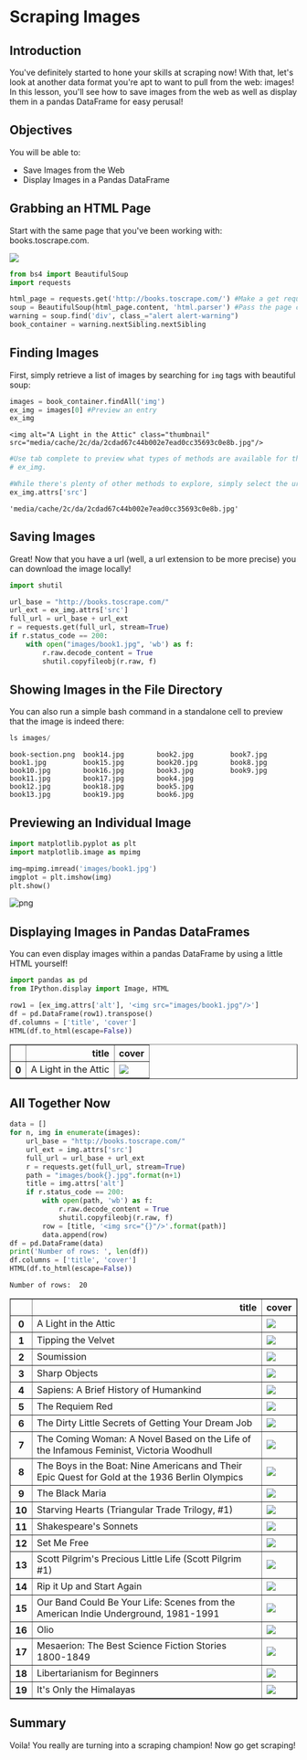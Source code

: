 
# Scraping Images

## Introduction

You've definitely started to hone your skills at scraping now! With that, let's look at another data format you're apt to want to pull from the web: images! In this lesson, you'll see how to save images from the web as well as display them in a pandas DataFrame for easy perusal!

## Objectives

You will be able to:

* Save Images from the Web
* Display Images in a Pandas DataFrame

## Grabbing an HTML Page

Start with the same page that you've been working with: books.toscrape.com.

<img src="images/book-section.png">


```python
from bs4 import BeautifulSoup
import requests
```


```python
html_page = requests.get('http://books.toscrape.com/') #Make a get request to retrieve the page
soup = BeautifulSoup(html_page.content, 'html.parser') #Pass the page contents to beautiful soup for parsing
warning = soup.find('div', class_="alert alert-warning")
book_container = warning.nextSibling.nextSibling
```

## Finding Images

First, simply retrieve a list of images by searching for `img` tags with beautiful soup:


```python
images = book_container.findAll('img')
ex_img = images[0] #Preview an entry
ex_img
```




    <img alt="A Light in the Attic" class="thumbnail" src="media/cache/2c/da/2cdad67c44b002e7ead0cc35693c0e8b.jpg"/>




```python
#Use tab complete to preview what types of methods are available for the entry
# ex_img.
```


```python
#While there's plenty of other methods to explore, simply select the url for the image for now.
ex_img.attrs['src']
```




    'media/cache/2c/da/2cdad67c44b002e7ead0cc35693c0e8b.jpg'



## Saving Images

Great! Now that you have a url (well, a url extension to be more precise) you can download the image locally!


```python
import shutil
```


```python
url_base = "http://books.toscrape.com/"
url_ext = ex_img.attrs['src']
full_url = url_base + url_ext
r = requests.get(full_url, stream=True)
if r.status_code == 200:
    with open("images/book1.jpg", 'wb') as f:
        r.raw.decode_content = True
        shutil.copyfileobj(r.raw, f)
```

## Showing Images in the File Directory

You can also run a simple bash command in a standalone cell to preview that the image is indeed there:


```python
ls images/
```

    book-section.png  book14.jpg        book2.jpg         book7.jpg
    book1.jpg         book15.jpg        book20.jpg        book8.jpg
    book10.jpg        book16.jpg        book3.jpg         book9.jpg
    book11.jpg        book17.jpg        book4.jpg
    book12.jpg        book18.jpg        book5.jpg
    book13.jpg        book19.jpg        book6.jpg


## Previewing an Individual Image


```python
import matplotlib.pyplot as plt
import matplotlib.image as mpimg
```


```python
img=mpimg.imread('images/book1.jpg')
imgplot = plt.imshow(img)
plt.show()
```


![png](index_files/index_15_0.png)


## Displaying Images in Pandas DataFrames

You can even display images within a pandas DataFrame by using a little HTML yourself!


```python
import pandas as pd
from IPython.display import Image, HTML
```


```python
row1 = [ex_img.attrs['alt'], '<img src="images/book1.jpg"/>']
df = pd.DataFrame(row1).transpose()
df.columns = ['title', 'cover']
HTML(df.to_html(escape=False))
```




<table border="1" class="dataframe">
  <thead>
    <tr style="text-align: right;">
      <th></th>
      <th>title</th>
      <th>cover</th>
    </tr>
  </thead>
  <tbody>
    <tr>
      <th>0</th>
      <td>A Light in the Attic</td>
      <td><img src="images/book1.jpg"/></td>
    </tr>
  </tbody>
</table>



## All Together Now


```python
data = []
for n, img in enumerate(images):
    url_base = "http://books.toscrape.com/"
    url_ext = img.attrs['src']
    full_url = url_base + url_ext
    r = requests.get(full_url, stream=True)
    path = "images/book{}.jpg".format(n+1)
    title = img.attrs['alt']
    if r.status_code == 200:
        with open(path, 'wb') as f:
            r.raw.decode_content = True
            shutil.copyfileobj(r.raw, f)
        row = [title, '<img src="{}"/>'.format(path)]
        data.append(row)
df = pd.DataFrame(data)
print('Number of rows: ', len(df))
df.columns = ['title', 'cover']
HTML(df.to_html(escape=False))   
```

    Number of rows:  20





<table border="1" class="dataframe">
  <thead>
    <tr style="text-align: right;">
      <th></th>
      <th>title</th>
      <th>cover</th>
    </tr>
  </thead>
  <tbody>
    <tr>
      <th>0</th>
      <td>A Light in the Attic</td>
      <td><img src="images/book1.jpg"/></td>
    </tr>
    <tr>
      <th>1</th>
      <td>Tipping the Velvet</td>
      <td><img src="images/book2.jpg"/></td>
    </tr>
    <tr>
      <th>2</th>
      <td>Soumission</td>
      <td><img src="images/book3.jpg"/></td>
    </tr>
    <tr>
      <th>3</th>
      <td>Sharp Objects</td>
      <td><img src="images/book4.jpg"/></td>
    </tr>
    <tr>
      <th>4</th>
      <td>Sapiens: A Brief History of Humankind</td>
      <td><img src="images/book5.jpg"/></td>
    </tr>
    <tr>
      <th>5</th>
      <td>The Requiem Red</td>
      <td><img src="images/book6.jpg"/></td>
    </tr>
    <tr>
      <th>6</th>
      <td>The Dirty Little Secrets of Getting Your Dream Job</td>
      <td><img src="images/book7.jpg"/></td>
    </tr>
    <tr>
      <th>7</th>
      <td>The Coming Woman: A Novel Based on the Life of the Infamous Feminist, Victoria Woodhull</td>
      <td><img src="images/book8.jpg"/></td>
    </tr>
    <tr>
      <th>8</th>
      <td>The Boys in the Boat: Nine Americans and Their Epic Quest for Gold at the 1936 Berlin Olympics</td>
      <td><img src="images/book9.jpg"/></td>
    </tr>
    <tr>
      <th>9</th>
      <td>The Black Maria</td>
      <td><img src="images/book10.jpg"/></td>
    </tr>
    <tr>
      <th>10</th>
      <td>Starving Hearts (Triangular Trade Trilogy, #1)</td>
      <td><img src="images/book11.jpg"/></td>
    </tr>
    <tr>
      <th>11</th>
      <td>Shakespeare's Sonnets</td>
      <td><img src="images/book12.jpg"/></td>
    </tr>
    <tr>
      <th>12</th>
      <td>Set Me Free</td>
      <td><img src="images/book13.jpg"/></td>
    </tr>
    <tr>
      <th>13</th>
      <td>Scott Pilgrim's Precious Little Life (Scott Pilgrim #1)</td>
      <td><img src="images/book14.jpg"/></td>
    </tr>
    <tr>
      <th>14</th>
      <td>Rip it Up and Start Again</td>
      <td><img src="images/book15.jpg"/></td>
    </tr>
    <tr>
      <th>15</th>
      <td>Our Band Could Be Your Life: Scenes from the American Indie Underground, 1981-1991</td>
      <td><img src="images/book16.jpg"/></td>
    </tr>
    <tr>
      <th>16</th>
      <td>Olio</td>
      <td><img src="images/book17.jpg"/></td>
    </tr>
    <tr>
      <th>17</th>
      <td>Mesaerion: The Best Science Fiction Stories 1800-1849</td>
      <td><img src="images/book18.jpg"/></td>
    </tr>
    <tr>
      <th>18</th>
      <td>Libertarianism for Beginners</td>
      <td><img src="images/book19.jpg"/></td>
    </tr>
    <tr>
      <th>19</th>
      <td>It's Only the Himalayas</td>
      <td><img src="images/book20.jpg"/></td>
    </tr>
  </tbody>
</table>



## Summary

Voila! You really are turning into a scraping champion! Now go get scraping!
